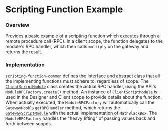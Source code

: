# Scripting Function Example

### Overview
Provides a basic example of a scripting function which executes through a remote procedure call (RPC).
In a client scope, the function delegates to the module's RPC handler, which then calls `multiply` on the gateway and returns the result.

### Implementation
`scripting-function-common` defines the interface and abstract class that all the implementing functions must adhere to, regardless of scope.
The [`ClientScriptModule`](scripting-function-client/src/main/java/com/inductiveautomation/ignition/examples/scripting/client/ClientScriptModule.java) class creates the actual RPC handler, using the API's `ModuleRPCFactory.create()` method.
An instance of `ClientScriptModule` is used in the Designer and Client scope to provide details about the function. When actually executed, the `ModuleRPCFactory` will automatically call the `GatewayHook`'s `getRPCHandler` method, which returns the [`GatewayScriptModule`](scripting-function-gateway/src/main/java/com/inductiveautomation/ignition/examples/scripting/GatewayScriptModule.java) with the actual implementation of `MathBlackBox`.
The `ModuleRPCFactory` handles the "heavy lifting" of passing values back and forth between scopes.    
